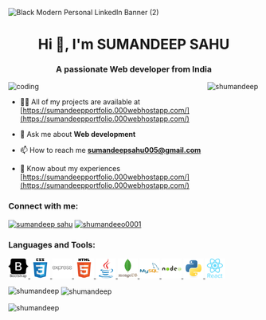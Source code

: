 ![Black Modern Personal LinkedIn Banner (2)](https://github.com/Shumandeep/Shumandeep/assets/148562339/690656fc-e7b8-42b9-ae8e-0260918a18fb)

<h1 align="center">Hi 👋, I'm SUMANDEEP SAHU</h1>
<h3 align="center">A passionate Web developer from India</h3>
<img aling="right" alt="coding" width="400" src="https://user-images.githubusercontent.com/55389276/140866485-8fb1c876-9a8f-4d6a-98dc-08c4981eaf70.gif"
<p align="left"> <img src="https://komarev.com/ghpvc/?username=shumandeep&label=Profile%20views&color=0e75b6&style=flat" alt="shumandeep" /> </p>

- 👨‍💻 All of my projects are available at [https://sumandeepportfolio.000webhostapp.com/](https://sumandeepportfolio.000webhostapp.com/)

- 💬 Ask me about **Web development**

- 📫 How to reach me **sumandeepsahu005@gmail.com**

- 📄 Know about my experiences [https://sumandeepportfolio.000webhostapp.com/](https://sumandeepportfolio.000webhostapp.com/)

<h3 align="left">Connect with me:</h3>
<p align="left">
<a href="https://linkedin.com/in/sumandeep sahu" target="blank"><img align="center" src="https://raw.githubusercontent.com/rahuldkjain/github-profile-readme-generator/master/src/images/icons/Social/linked-in-alt.svg" alt="sumandeep sahu" height="30" width="40" /></a>
<a href="https://instagram.com/shumandeeo0001" target="blank"><img align="center" src="https://raw.githubusercontent.com/rahuldkjain/github-profile-readme-generator/master/src/images/icons/Social/instagram.svg" alt="shumandeeo0001" height="30" width="40" /></a>
</p>

<h3 align="left">Languages and Tools:</h3>
<p align="left"> <a href="https://getbootstrap.com" target="_blank" rel="noreferrer"> <img src="https://raw.githubusercontent.com/devicons/devicon/master/icons/bootstrap/bootstrap-plain-wordmark.svg" alt="bootstrap" width="40" height="40"/> </a> <a href="https://www.w3schools.com/css/" target="_blank" rel="noreferrer"> <img src="https://raw.githubusercontent.com/devicons/devicon/master/icons/css3/css3-original-wordmark.svg" alt="css3" width="40" height="40"/> </a> <a href="https://expressjs.com" target="_blank" rel="noreferrer"> <img src="https://raw.githubusercontent.com/devicons/devicon/master/icons/express/express-original-wordmark.svg" alt="express" width="40" height="40"/> </a> <a href="https://www.w3.org/html/" target="_blank" rel="noreferrer"> <img src="https://raw.githubusercontent.com/devicons/devicon/master/icons/html5/html5-original-wordmark.svg" alt="html5" width="40" height="40"/> </a> <a href="https://www.java.com" target="_blank" rel="noreferrer"> <img src="https://raw.githubusercontent.com/devicons/devicon/master/icons/java/java-original.svg" alt="java" width="40" height="40"/> </a> <a href="https://www.mongodb.com/" target="_blank" rel="noreferrer"> <img src="https://raw.githubusercontent.com/devicons/devicon/master/icons/mongodb/mongodb-original-wordmark.svg" alt="mongodb" width="40" height="40"/> </a> <a href="https://www.mysql.com/" target="_blank" rel="noreferrer"> <img src="https://raw.githubusercontent.com/devicons/devicon/master/icons/mysql/mysql-original-wordmark.svg" alt="mysql" width="40" height="40"/> </a> <a href="https://nodejs.org" target="_blank" rel="noreferrer"> <img src="https://raw.githubusercontent.com/devicons/devicon/master/icons/nodejs/nodejs-original-wordmark.svg" alt="nodejs" width="40" height="40"/> </a> <a href="https://www.python.org" target="_blank" rel="noreferrer"> <img src="https://raw.githubusercontent.com/devicons/devicon/master/icons/python/python-original.svg" alt="python" width="40" height="40"/> </a> <a href="https://reactjs.org/" target="_blank" rel="noreferrer"> <img src="https://raw.githubusercontent.com/devicons/devicon/master/icons/react/react-original-wordmark.svg" alt="react" width="40" height="40"/> </a> </p>

<p><img align="left" src="https://github-readme-stats.vercel.app/api/top-langs?username=shumandeep&show_icons=true&locale=en&layout=compact" alt="shumandeep" /></p>

<p>&nbsp;<img align="center" src="https://github-readme-stats.vercel.app/api?username=shumandeep&show_icons=true&locale=en" alt="shumandeep" /></p>

<p><img align="center" src="https://github-readme-streak-stats.herokuapp.com/?user=shumandeep&" alt="shumandeep" /></p>

